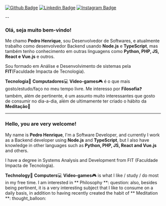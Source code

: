  [![Github Badge](https://img.shields.io/badge/-Github-000?style=flat-square&logo=Github&logoColor=white&link=https://github.com/phenriquesantos)](https://github.com/phenriquesantos)
[![Linkedin Badge](https://img.shields.io/badge/-LinkedIn-blue?style=flat-square&logo=Linkedin&logoColor=white&link=https://www.linkedin.com/in/pedro-henrique-santana-dos-santos-80ab14161/)](https://www.linkedin.com/in/pedro-henrique-santana-dos-santos-80ab14161/)
[![Instagram Badge](https://img.shields.io/badge/-Instagram-blueviolet?style=flat-square&logo=Instagram&logoColor=white&link=https://www.instagram.com/error_404p/)](https://www.instagram.com/error_404p/ "Pedro Henrique no Instagram")

--
### Olá, seja muito bem-vindo!

Me chamo **Pedro Henrique**, sou Desenvolvedor de Softwares, e atualmente trabalho como desenvolvedor Backend usando **Node.js** e **TypeScript**, mas também tenho conhecimento em outras linguagens como **Python, PHP, JS, React e Vue.js** e outros.

Sou formado em Análise e Desenvolvimento de sistemas pela **FIT**(Faculdade Impacta de Tecnologia).

**Tecnologia**:floppy_disk: **Computadores**:computer: **Video-games**:video_game: é o que mais gosto/estudo/faço no meu tempo livre. Me interesso por **Filosofia**:question: também, além de pertinente, é um assunto muito interessantes que gosto de consumir no dia-a-dia, além de ultimamente ter criado o hábito da **Meditação**:thought_balloon:

---
### Hello, you are very welcome!

My name is **Pedro Henrique**, I'm a Software Developer, and currently I work as a Backend developer using **Node.js** and **TypeScript**, but I also have knowledge in other languages such as **Python, PHP, JS, React and Vue.js** and others.

I have a degree in Systems Analysis and Development from FIT (Faculdade Impacta de Tecnologia).

**Technology**:floppy_disk: **Computers**:computer: **Video-games**:video_game: is what I like / study / do most in my free time. I am interested in ** Philosophy **: question: also, besides being pertinent, it is a very interesting subject that I like to consume on a daily basis, in addition to having recently created the habit of ** Meditation **: thought_balloon: 
